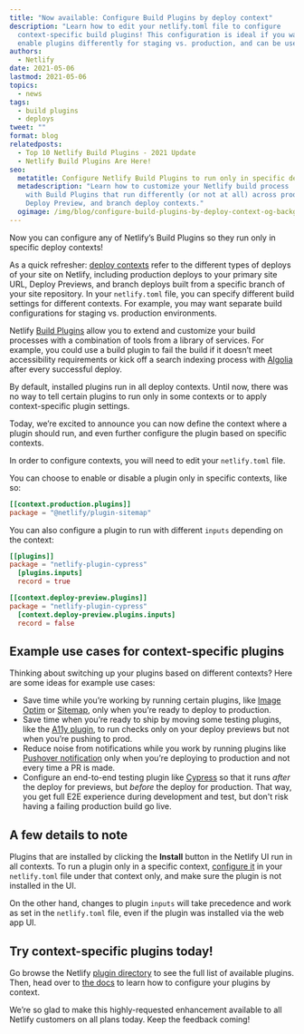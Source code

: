 ```yaml
---
title: "Now available: Configure Build Plugins by deploy context"
description: "Learn how to edit your netlify.toml file to configure
  context-specific build plugins! This configuration is ideal if you want to
  enable plugins differently for staging vs. production, and can be useful for plugin authors who want their users to be able to customize their experience per context."
authors:
  - Netlify
date: 2021-05-06
lastmod: 2021-05-06
topics:
  - news
tags:
  - build plugins
  - deploys
tweet: ""
format: blog
relatedposts:
  - Top 10 Netlify Build Plugins - 2021 Update
  - Netlify Build Plugins Are Here!
seo:
  metatitle: Configure Netlify Build Plugins to run only in specific deploy contexts
  metadescription: "Learn how to customize your Netlify build process
    with Build Plugins that run differently (or not at all) across production,
    Deploy Preview, and branch deploy contexts."
  ogimage: /img/blog/configure-build-plugins-by-deploy-context-og-background-learn-more.png
---
```

<style>
.post-body a {
  text-decoration: underline;
</style>

Now you can configure any of Netlify’s Build Plugins so they run only in specific deploy contexts!

As a quick refresher: [deploy contexts](https://docs.netlify.com/site-deploys/overview/#deploy-contexts) refer to the different types of deploys of your site on Netlify, including production deploys to your primary site URL, Deploy Previews, and branch deploys built from a specific branch of your site repository. In your `netlify.toml` file, you can specify different build settings for different contexts. For example, you may want separate build configurations for staging vs. production environments.

Netlify [Build Plugins](https://docs.netlify.com/configure-builds/build-plugins/) allow you to extend and customize your build processes with a combination of tools from a library of services. For example, you could use a build plugin to fail the build if it doesn’t meet accessibility requirements or kick off a search indexing process with [Algolia](https://www.netlify.com/technology-partners/algolia) after every successful deploy.

By default, installed plugins run in all deploy contexts. Until now, there was no way to tell certain plugins to run only in some contexts or to apply context-specific plugin settings.

Today, we’re excited to announce you can now define the context where a plugin should run, and even further configure the plugin based on specific contexts. 

In order to configure contexts, you will need to edit your `netlify.toml` file.

You can choose to enable or disable a plugin only in specific contexts, like so:

```toml
[[context.production.plugins]]
package = "@netlify/plugin-sitemap"
```

You can also configure a plugin to run with different `inputs` depending on the context:

```toml
[[plugins]]
package = "netlify-plugin-cypress"
  [plugins.inputs]
  record = true

[[context.deploy-preview.plugins]]
package = "netlify-plugin-cypress"
  [context.deploy-preview.plugins.inputs]
  record = false
```

## Example use cases for context-specific plugins

Thinking about switching up your plugins based on different contexts? Here are some ideas for example use cases:

* Save time while you’re working by running certain plugins, like [Image Optim](https://github.com/chrisdwheatley/netlify-plugin-image-optim) or [Sitemap](https://github.com/netlify-labs/netlify-plugin-sitemap#readme), only when you’re ready to deploy to production.
* Save time when you’re ready to ship by moving some testing plugins, like the [A11y plugin](https://github.com/netlify-labs/netlify-plugin-a11y#readme), to run checks only on your deploy previews but not when you’re pushing to prod.
* Reduce noise from notifications while you work by running plugins like [Pushover notification](https://github.com/AshikNesin/netlify-plugin-pushover#readme) only when you’re deploying to production and not every time a PR is made.
* Configure an end-to-end testing plugin like [Cypress](https://github.com/cypress-io/netlify-plugin-cypress#readme) so that it runs _after_ the deploy for previews, but _before_ the deploy for production. That way, you get full E2E experience during development and test, but don't risk having a failing production build go live.

## A few details to note

Plugins that are installed by clicking the **Install** button in the Netlify UI run in all contexts. To run a plugin only in a specific context, [configure it](https://docs.netlify.app/configure-builds/build-plugins/#configure-by-deploy-context) in your `netlify.toml` file under that context only, and make sure the plugin is not installed in the UI.  

On the other hand, changes to plugin `inputs` will take precedence and work as set in the `netlify.toml` file, even if the plugin was installed via the web app UI.

## Try context-specific plugins today!

Go browse the Netlify [plugin directory](https://app.netlify.com/plugins) to see the full list of available plugins. Then, head over to [the docs](https://docs.netlify.com/configure-builds/build-plugins/#configure-by-deploy-context) to learn how to configure your plugins by context.

We’re so glad to make this highly-requested enhancement available to all Netlify customers on all plans today. Keep the feedback coming!
